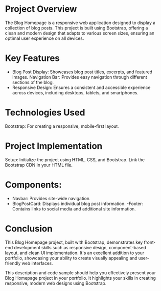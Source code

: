 # Project Overview
The Blog Homepage is a responsive web application designed to display a collection of blog posts. This project is built using Bootstrap, offering a clean and modern design that adapts to various screen sizes, ensuring an optimal user experience on all devices.
# Key Features
- Blog Post Display: Showcases blog post titles, excerpts, and featured images.
Navigation Bar: Provides easy navigation through different sections of the blog.
- Responsive Design: Ensures a consistent and accessible experience across devices, including desktops, tablets, and smartphones.
# Technologies Used
Bootstrap: For creating a responsive, mobile-first layout.
# Project Implementation
Setup:
Initialize the project using HTML, CSS, and Bootstrap.
Link the Bootstrap CDN in your HTML file.
# Components:
- Navbar: Provides site-wide navigation.
- BlogPostCard: Displays individual blog post information.
-Footer: Contains links to social media and additional site information.
# Conclusion
This Blog Homepage project, built with Bootstrap, demonstrates key front-end development skills such as responsive design, component-based layout, and clean UI implementation. It's an excellent addition to your portfolio, showcasing your ability to create visually appealing and user-friendly web interfaces.

This description and code sample should help you effectively present your Blog Homepage project in your portfolio. It highlights your skills in creating responsive, modern web designs using Bootstrap.
